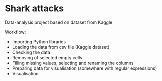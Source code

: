 # Shark attacks

Data-analysis project based on dataset from Kaggle

Workflow:

* Importing Python libraries
* Loading the data from csv file (Kaggle dataset)
* Checking the data
* Removing of selected empty cells
* Filling missing values, selecting and renaming the columns
* Preparing data for visualisation (somewhere with regular expressions)
* Visualisation
